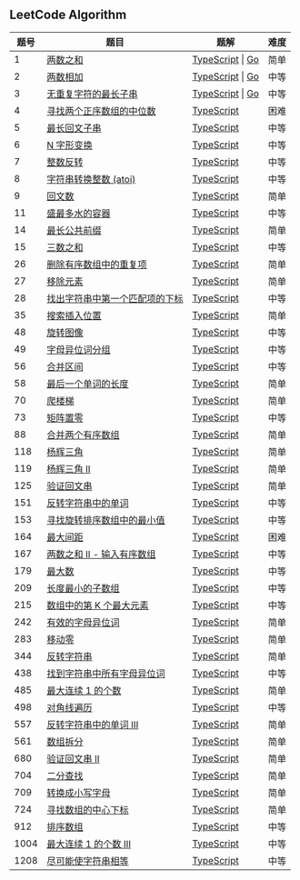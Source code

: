## LeetCode Algorithm

| 题号 | 题目                                                                                                                           | 题解                                                                                                                   | 难度 |
| ---- | ------------------------------------------------------------------------------------------------------------------------------ | ---------------------------------------------------------------------------------------------------------------------- | ---- |
| 1    | [两数之和](https://leetcode.cn/problems/two-sum/description/)                                                                  | [TypeScript](./algorithms/typescript/1.两数之和.ts) \| [Go](./algorithms/golang/1.两数之和.go)                         | 简单 |
| 2    | [两数相加](https://leetcode.cn/problems/add-two-numbers/description/)                                                          | [TypeScript](./algorithms/typescript/2.两数相加.ts) \| [Go](./algorithms/golang/2.两数相加.go)                         | 中等 |
| 3    | [无重复字符的最长子串](https://leetcode.cn/problems/longest-substring-without-repeating-characters/description/)               | [TypeScript](./algorithms/typescript/3.无重复字符的最长子串.ts) \| [Go](./algorithms/golang/3.无重复字符的最长子串.go) | 中等 |
| 4    | [寻找两个正序数组的中位数](https://leetcode.cn/problems/median-of-two-sorted-arrays/description/)                              | [TypeScript](./algorithms/typescript/4.寻找两个正序数组的中位数.ts)                                                    | 困难 |
| 5    | [最长回文子串](https://leetcode.cn/problems/longest-palindromic-substring/description/)                                        | [TypeScript](./algorithms/typescript/5.最长回文子串.ts)                                                                | 中等 |
| 6    | [N 字形变换](https://leetcode.cn/problems/zigzag-conversion/description/)                                                      | [TypeScript](./algorithms/typescript/6.n-字形变换.ts)                                                                  | 中等 |
| 7    | [整数反转](https://leetcode.cn/problems/reverse-integer/description/)                                                          | [TypeScript](./algorithms/typescript/7.整数反转.ts)                                                                    | 中等 |
| 8    | [字符串转换整数 (atoi)](https://leetcode.cn/problems/string-to-integer-atoi/description/)                                      | [TypeScript](./algorithms/typescript/8.字符串转换整数-atoi.ts)                                                         | 中等 |
| 9    | [回文数](https://leetcode.cn/problems/palindrome-number/description/)                                                          | [TypeScript](./algorithms/typescript/9.回文数.ts)                                                                      | 简单 |
| 11   | [盛最多水的容器](https://leetcode.cn/problems/container-with-most-water/description/)                                          | [TypeScript](./algorithms/typescript/11.盛最多水的容器.ts)                                                             | 中等 |
| 14   | [最长公共前缀](https://leetcode.cn/problems/longest-common-prefix/description/)                                                | [TypeScript](./algorithms/typescript/14.最长公共前缀.ts)                                                               | 简单 |
| 15   | [三数之和](https://leetcode.cn/problems/3sum/description/)                                                                     | [TypeScript](./algorithms/typescript/15.三数之和.ts)                                                                   | 中等 |
| 26   | [删除有序数组中的重复项](https://leetcode.cn/problems/remove-duplicates-from-sorted-array/description/)                        | [TypeScript](./algorithms/typescript/26.删除有序数组中的重复项.ts)                                                     | 简单 |
| 27   | [移除元素](https://leetcode.cn/problems/remove-element/description/)                                                           | [TypeScript](./algorithms/typescript/27.移除元素.ts)                                                                   | 简单 |
| 28   | [找出字符串中第一个匹配项的下标](https://leetcode.cn/problems/find-the-index-of-the-first-occurrence-in-a-string/description/) | [TypeScript](./algorithms/typescript/28.找出字符串中第一个匹配项的下标.ts)                                             | 中等 |
| 35   | [搜索插入位置](https://leetcode.cn/problems/search-insert-position/description/)                                               | [TypeScript](./algorithms/typescript/35.搜索插入位置.ts)                                                               | 简单 |
| 48   | [旋转图像](https://leetcode.cn/problems/rotate-image/description/)                                                             | [TypeScript](./algorithms/typescript/48.旋转图像.ts)                                                                   | 中等 |
| 49   | [字母异位词分组](https://leetcode.cn/problems/group-anagrams/description/)                                                     | [TypeScript](./algorithms/typescript/49.字母异位词分组.ts)                                                             | 中等 |
| 56   | [合并区间](https://leetcode.cn/problems/merge-intervals/description/)                                                          | [TypeScript](./algorithms/typescript/56.合并区间.ts)                                                                   | 中等 |
| 58   | [最后一个单词的长度](https://leetcode.cn/problems/length-of-last-word/description/)                                            | [TypeScript](./algorithms/typescript/58.最后一个单词的长度.ts)                                                         | 简单 |
| 70   | [爬楼梯](https://leetcode.cn/problems/climbing-stairs/description/)                                                            | [TypeScript](./algorithms/typescript/70.爬楼梯.ts)                                                                     | 简单 |
| 73   | [矩阵置零](https://leetcode.cn/problems/set-matrix-zeroes/description/)                                                        | [TypeScript](./algorithms/typescript/73.矩阵置零.ts)                                                                   | 中等 |
| 88   | [合并两个有序数组](https://leetcode.cn/problems/merge-sorted-array/description/)                                               | [TypeScript](./algorithms/typescript/88.合并两个有序数组.ts)                                                           | 简单 |
| 118  | [杨辉三角](https://leetcode.cn/problems/pascals-triangle/description/)                                                         | [TypeScript](./algorithms/typescript/118.杨辉三角.ts)                                                                  | 简单 |
| 119  | [杨辉三角 II](https://leetcode.cn/problems/pascals-triangle-ii/description/)                                                   | [TypeScript](./algorithms/typescript/119.杨辉三角-ii.ts)                                                               | 简单 |
| 125  | [验证回文串](https://leetcode.cn/problems/valid-palindrome/description/)                                                       | [TypeScript](./algorithms/typescript/125.验证回文串.ts)                                                                | 简单 |
| 151  | [反转字符串中的单词](https://leetcode.cn/problems/reverse-words-in-a-string/description/)                                      | [TypeScript](./algorithms/typescript/151.反转字符串中的单词.ts)                                                        | 中等 |
| 153  | [寻找旋转排序数组中的最小值](https://leetcode.cn/problems/find-minimum-in-rotated-sorted-array/description/)                   | [TypeScript](./algorithms/typescript/153.寻找旋转排序数组中的最小值.ts)                                                | 中等 |
| 164  | [最大间距](https://leetcode.cn/problems/maximum-gap/description/)                                                              | [TypeScript](./algorithms/typescript/164.最大间距.ts)                                                                  | 困难 |
| 167  | [两数之和 II - 输入有序数组](https://leetcode.cn/problems/two-sum-ii-input-array-is-sorted/description/)                       | [TypeScript](./algorithms/typescript/167.两数之和-ii-输入有序数组.ts)                                                  | 中等 |
| 179  | [最大数](https://leetcode.cn/problems/largest-number/description/)                                                             | [TypeScript](./algorithms/typescript/179.最大数.ts)                                                                    | 中等 |
| 209  | [长度最小的子数组](https://leetcode.cn/problems/minimum-size-subarray-sum/description/)                                        | [TypeScript](./algorithms/typescript/209.长度最小的子数组.ts)                                                          | 中等 |
| 215  | [数组中的第 K 个最大元素](https://leetcode.cn/problems/kth-largest-element-in-an-array/description/)                           | [TypeScript](./algorithms/typescript/215.数组中的第k个最大元素.ts)                                                     | 中等 |
| 242  | [有效的字母异位词](https://leetcode.cn/problems/valid-anagram/description/)                                                    | [TypeScript](./algorithms/typescript/242.有效的字母异位词.ts)                                                          | 简单 |
| 283  | [移动零](https://leetcode.cn/problems/move-zeroes/description/)                                                                | [TypeScript](./algorithms/typescript/283.移动零.ts)                                                                    | 简单 |
| 344  | [反转字符串](https://leetcode.cn/problems/reverse-string/description/)                                                         | [TypeScript](./algorithms/typescript/344.反转字符串.ts)                                                                | 简单 |
| 438  | [找到字符串中所有字母异位词](https://leetcode.cn/problems/find-all-anagrams-in-a-string/description/)                          | [TypeScript](./algorithms/typescript/438.找到字符串中所有字母异位词.ts)                                                | 中等 |
| 485  | [最大连续 1 的个数](https://leetcode.cn/problems/max-consecutive-ones/description/)                                            | [TypeScript](./algorithms/typescript/485.最大连续-1-的个数.ts)                                                         | 简单 |
| 498  | [对角线遍历](https://leetcode.cn/problems/diagonal-traverse/description/)                                                      | [TypeScript](./algorithms/typescript/498.对角线遍历.ts)                                                                | 中等 |
| 557  | [反转字符串中的单词 III](https://leetcode.cn/problems/reverse-words-in-a-string-iii/description/)                              | [TypeScript](./algorithms/typescript/557.反转字符串中的单词-iii.ts)                                                    | 简单 |
| 561  | [数组拆分](https://leetcode.cn/problems/array-partition/description/)                                                          | [TypeScript](./algorithms/typescript/561.数组拆分.ts)                                                                  | 简单 |
| 680  | [验证回文串 II](https://leetcode.cn/problems/valid-palindrome-ii/description/)                                                 | [TypeScript](./algorithms/typescript/680.验证回文串-ii.ts)                                                             | 简单 |
| 704  | [二分查找](https://leetcode.cn/problems/binary-search/description/)                                                            | [TypeScript](./algorithms/typescript/704.二分查找.ts)                                                                  | 简单 |
| 709  | [转换成小写字母](https://leetcode.cn/problems/to-lower-case/description/)                                                      | [TypeScript](./algorithms/typescript/709.转换成小写字母.ts)                                                            | 简单 |
| 724  | [寻找数组的中心下标](https://leetcode.cn/problems/find-pivot-index/description/)                                               | [TypeScript](./algorithms/typescript/724.寻找数组的中心下标.ts)                                                        | 简单 |
| 912  | [排序数组](https://leetcode.cn/problems/sort-an-array/description/)                                                            | [TypeScript](./algorithms/typescript/912.排序数组.ts)                                                                  | 中等 |
| 1004 | [最大连续 1 的个数 III](https://leetcode.cn/problems/max-consecutive-ones-iii/description/)                                    | [TypeScript](./algorithms/typescript/1004.最大连续-1-的个数-iii.ts)                                                    | 中等 |
| 1208 | [尽可能使字符串相等](https://leetcode.cn/problems/get-equal-substrings-within-budget/description/)                             | [TypeScript](./algorithms/typescript/1208.尽可能使字符串相等.ts)                                                       | 中等 |